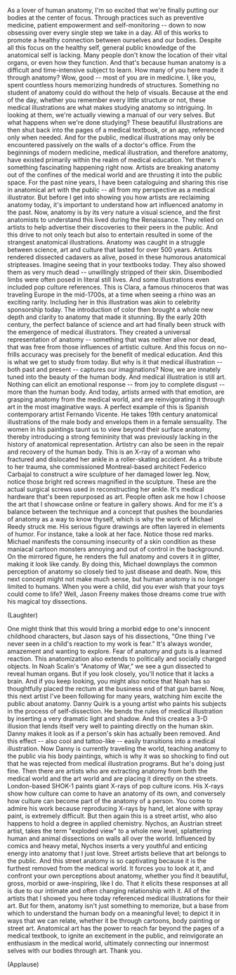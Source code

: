 
As a lover of human anatomy,
I&#39;m so excited that we&#39;re finally
putting our bodies at the center of focus.
Through practices
such as preventive medicine,
patient empowerment
and self-monitoring --
down to now obsessing
over every single step we take in a day.
All of this works to promote
a healthy connection
between ourselves and our bodies.
Despite all this focus
on the healthy self,
general public knowledge
of the anatomical self is lacking.
Many people don&#39;t know
the location of their vital organs,
or even how they function.
And that&#39;s because human anatomy
is a difficult and time-intensive
subject to learn.
How many of you here
made it through anatomy?
Wow, good --
most of you are in medicine.
I, like you, spent countless hours
memorizing hundreds of structures.
Something no student of anatomy
could do without the help of visuals.
Because at the end of the day,
whether you remember
every little structure or not,
these medical illustrations are what
makes studying anatomy so intriguing.
In looking at them,
we&#39;re actually viewing
a manual of our very selves.
But what happens when we&#39;re done studying?
These beautiful illustrations
are then shut back
into the pages of a medical textbook,
or an app,
referenced only when needed.
And for the public,
medical illustrations
may only be encountered passively
on the walls of a doctor&#39;s office.
From the beginnings of modern medicine,
medical illustration,
and therefore anatomy,
have existed primarily within
the realm of medical education.
Yet there&#39;s something fascinating
happening right now.
Artists are breaking anatomy
out of the confines of the medical world
and are thrusting it
into the public space.
For the past nine years,
I have been cataloguing and sharing
this rise in anatomical art
with the public --
all from my perspective
as a medical illustrator.
But before I get into showing you
how artists are reclaiming anatomy today,
it&#39;s important to understand
how art influenced anatomy in the past.
Now, anatomy is by its
very nature a visual science,
and the first anatomists to understand
this lived during the Renaissance.
They relied on artists
to help advertise their discoveries
to their peers in the public.
And this drive to not only teach
but also to entertain
resulted in some of the strangest
anatomical illustrations.
Anatomy was caught in a struggle
between science, art and culture
that lasted for over 500 years.
Artists rendered
dissected cadavers as alive,
posed in these humorous
anatomical stripteases.
Imagine seeing that
in your textbooks today.
They also showed them as very much dead --
unwillingly stripped of their skin.
Disembodied limbs were often
posed in literal still lives.
And some illustrations
even included pop culture references.
This is Clara,
a famous rhinoceros that was
traveling Europe in the mid-1700s,
at a time when seeing a rhino
was an exciting rarity.
Including her in this illustration
was akin to celebrity sponsorship today.
The introduction of color
then brought a whole new
depth and clarity to anatomy
that made it stunning.
By the early 20th century,
the perfect balance of science
and art had finally been struck
with the emergence
of medical illustrators.
They created a universal
representation of anatomy --
something that was neither alive nor dead,
that was free from those influences
of artistic culture.
And this focus on no-frills accuracy
was precisely for the benefit
of medical education.
And this is what we
get to study from today.
But why is it that medical illustration --
both past and present --
captures our imaginations?
Now, we are innately tuned
into the beauty of the human body.
And medical illustration is still art.
Nothing can elicit
an emotional response --
from joy to complete disgust --
more than the human body.
And today,
artists armed with that emotion,
are grasping anatomy
from the medical world,
and are reinvigorating it through art
in the most imaginative ways.
A perfect example of this is Spanish
contemporary artist Fernando Vicente.
He takes 19th century anatomical
illustrations of the male body
and envelops them in a female sensuality.
The women in his paintings taunt us
to view beyond their surface anatomy,
thereby introducing a strong femininity
that was previously lacking in the history
of anatomical representation.
Artistry can also be seen in the repair
and recovery of the human body.
This is an X-ray of a woman
who fractured and dislocated her ankle
in a roller-skating accident.
As a tribute to her trauma,
she commissioned Montreal-based
architect Federico Carbajal
to construct a wire sculpture
of her damaged lower leg.
Now, notice those bright red screws
magnified in the sculpture.
These are the actual surgical screws
used in reconstructing her ankle.
It&#39;s medical hardware
that&#39;s been repurposed as art.
People often ask me how I choose
the art that I showcase online
or feature in gallery shows.
And for me it&#39;s a balance
between the technique
and a concept that pushes the boundaries
of anatomy as a way to know thyself,
which is why the work
of Michael Reedy struck me.
His serious figure drawings
are often layered in elements of humor.
For instance, take a look at her face.
Notice those red marks.
Michael manifests the consuming
insecurity of a skin condition
as these maniacal cartoon monsters
annoying and out of control
in the background.
On the mirrored figure,
he renders the full anatomy
and covers it in glitter,
making it look like candy.
By doing this,
Michael downplays
the common perception of anatomy
so closely tied to just disease and death.
Now, this next concept
might not make much sense,
but human anatomy
is no longer limited to humans.
When you were a child,
did you ever wish
that your toys could come to life?
Well, Jason Freeny
makes those dreams come true
with his magical toy dissections.

(Laughter)

One might think that this
would bring a morbid edge
to one&#39;s innocent childhood characters,
but Jason says of his dissections,
&quot;One thing I&#39;ve never seen
in a child&#39;s reaction to my work is fear.&quot;
It&#39;s always wonder,
amazement
and wanting to explore.
Fear of anatomy and guts
is a learned reaction.
This anatomization also extends to
politically and socially charged objects.
In Noah Scalin&#39;s &quot;Anatomy of War,&quot;
we see a gun dissected
to reveal human organs.
But if you look closely,
you&#39;ll notice that it lacks a brain.
And if you keep looking,
you might also notice
that Noah has so thoughtfully
placed the rectum
at the business end of that gun barrel.
Now, this next artist
I&#39;ve been following for many years,
watching him excite
the public about anatomy.
Danny Quirk is a young artist
who paints his subjects
in the process of self-dissection.
He bends the rules of medical illustration
by inserting a very dramatic
light and shadow.
And this creates a 3-D illusion
that lends itself very well
to painting directly on the human skin.
Danny makes it look as if a person&#39;s
skin has actually been removed.
And this effect --
also cool and tattoo-like --
easily transitions
into a medical illustration.
Now Danny is currently
traveling the world,
teaching anatomy to the public
via his body paintings,
which is why it was
so shocking to find out
that he was rejected
from medical illustration programs.
But he&#39;s doing just fine.
Then there are artists
who are extracting anatomy from both
the medical world and the art world
and are placing it
directly on the streets.
London-based SHOK-1 paints
giant X-rays of pop culture icons.
His X-rays show how culture
can come to have an anatomy of its own,
and conversely how culture can become
part of the anatomy of a person.
You come to admire his work
because reproducing X-rays by hand,
let alone with spray paint,
is extremely difficult.
But then again this is a street artist,
who also happens to hold
a degree in applied chemistry.
Nychos, an Austrian street artist,
takes the term &quot;exploded view&quot;
to a whole new level,
splattering human and animal dissections
on walls all over the world.
Influenced by comics and heavy metal,
Nychos inserts a very youthful
and enticing energy into anatomy
that I just love.
Street artists believe
that art belongs to the public.
And this street anatomy is so captivating
because it is the furthest removed
from the medical world.
It forces you to look at it,
and confront your own
perceptions about anatomy,
whether you find it beautiful,
gross,
morbid
or awe-inspiring, like I do.
That it elicits these responses at all
is due to our intimate
and often changing relationship with it.
All of the artists
that I showed you here today
referenced medical
illustrations for their art.
But for them,
anatomy isn&#39;t just something to memorize,
but a base from which to understand
the human body on a meaningful level;
to depict it in ways that we can relate,
whether it be through cartoons,
body painting
or street art.
Anatomical art has the power
to reach far beyond
the pages of a medical textbook,
to ignite an excitement in the public,
and reinvigorate an enthusiasm
in the medical world,
ultimately connecting our innermost selves
with our bodies through art.
Thank you.

(Applause)


